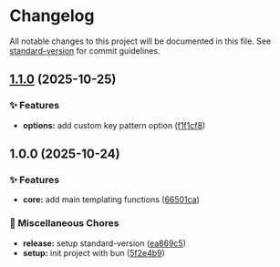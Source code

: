 # Changelog

All notable changes to this project will be documented in this file. See [standard-version](https://github.com/conventional-changelog/standard-version) for commit guidelines.

## [1.1.0](https://github.com/kimzuni-labs/templify/compare/v1.0.0...v1.1.0) (2025-10-25)


### ✨ Features

* **options:** add custom key pattern option ([f1f1cf8](https://github.com/kimzuni-labs/templify/commit/f1f1cf8a3c377f632fa9d5731c52bd7a69e4a11d))

## 1.0.0 (2025-10-24)


### ✨ Features

* **core:** add main templating functions ([66501ca](https://github.com/kimzuni-labs/templify/commit/66501ca803ab0809c7625dcce0c2a55b699515c4))


### 🔧 Miscellaneous Chores

* **release:** setup standard-version ([ea869c5](https://github.com/kimzuni-labs/templify/commit/ea869c5ea224c40c25f0ab94972a7876ec8e93eb))
* **setup:** init project with bun ([5f2e4b9](https://github.com/kimzuni-labs/templify/commit/5f2e4b9855dccc12152a1fe4b6bd9cdbcdb33538))
